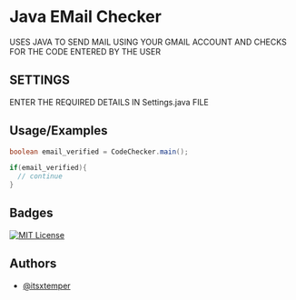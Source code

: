 # Java EMail Checker

USES JAVA TO SEND MAIL USING YOUR GMAIL ACCOUNT AND CHECKS FOR THE CODE ENTERED BY THE USER






## SETTINGS

ENTER THE REQUIRED DETAILS IN Settings.java FILE    
## Usage/Examples

```java
boolean email_verified = CodeChecker.main();

if(email_verified){
  // continue
}


```


## Badges

[![MIT License](https://img.shields.io/badge/License-MIT-green.svg)](https://choosealicense.com/licenses/mit/)




## Authors

- [@itsxtemper](https://www.github.com/itsxtemper)

